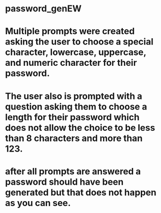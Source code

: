 # password_genEW

# Multiple prompts were created asking the user to choose a special character, lowercase, uppercase, and numeric character for their password.

# The user also is prompted with a question asking them to choose a length for their password which does not allow the choice to be less than 8 characters and more than 123.

# after all prompts are answered a password should have been generated but that does not happen as you can see.

